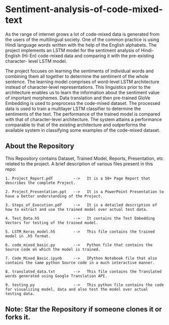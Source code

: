 # Sentiment-analysis-of-code-mixed-text

As the range of internet grows a lot of code-mixed data is generated from the users of the multilingual society. One of the common practice is using Hindi language words written with the help of the English alphabets. The project implements an LSTM model for the sentiment analysis of Hindi-English (Hi-En) code-mixed data and comparing it with the pre-existing character- level LSTM model.

The project focuses on learning the sentiments of individual words and combining them all together to determine the sentiment of the whole sentence. The learning model comprises of word-level LSTM architecture instead of character-level representations. This linguistics prior to the architecture enables us to learn the information about the sentiment value of important morphemes. Data translation and then pre-trained GloVe Embedding is used to preprocess the code-mixed dataset. The processed data is used to train a multilayer LSTM classifier to determine the sentiments of the text. The performance of the trained model is compared with that of character-level architecture. The system attains a performance comparable to that of the existing architecture and outperforms the available system in classifying some examples of the code-mixed dataset.

## About the Repository

This Repository contains Dataset, Trained Model, Reports, Presentation, etc related to the project. A brief description of various files present in this repo:

    1. Project_Report.pdf         -->   It is a 50+ Page Report that describes the complete Project.

    2. Project_Presentation.ppt   -->   It is a PowerPoint Presentation to have a better understanding of the Project.

    3. Steps_of_Execution.pdf     -->   It is a detailed description of how to extract and use the trained model over actual test data.

    4. Test_Data.h5               -->   It contains the Test Embedding Vectors for testing of the trained model.

    5. LSTM_Keras_model.h5        -->   This file contains the trained model in .h5 format.

    6. code_mixed_basic.py        -->   Python file that contains the Source code on which the model is trained.

    7. Code_Mixed_Basic.ipynb     -->   IPython Notebook file that also contains the same python Source code in a much interactive manner.

    8. translated_data.txt        -->   This file contains the Translated words generated using Google Translation API.

    9. testing.py                 -->   This python file contains the code for visualizing model, data and also test the model over actual testing data.




## Note: Star the Repository if someone clones it or forks it.
